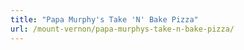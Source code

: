 ```yaml
---
title: "Papa Murphy's Take 'N' Bake Pizza"
url: /mount-vernon/papa-murphys-take-n-bake-pizza/
---
```

